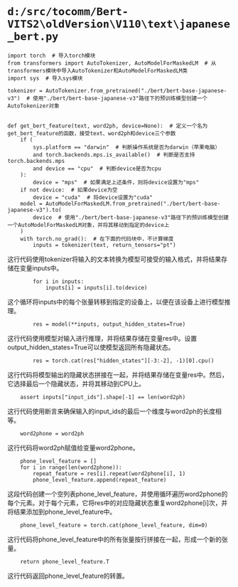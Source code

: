 # `d:/src/tocomm/Bert-VITS2\oldVersion\V110\text\japanese_bert.py`

```
import torch  # 导入torch模块
from transformers import AutoTokenizer, AutoModelForMaskedLM  # 从transformers模块中导入AutoTokenizer和AutoModelForMaskedLM类
import sys  # 导入sys模块

tokenizer = AutoTokenizer.from_pretrained("./bert/bert-base-japanese-v3")  # 使用"./bert/bert-base-japanese-v3"路径下的预训练模型创建一个AutoTokenizer对象


def get_bert_feature(text, word2ph, device=None):  # 定义一个名为get_bert_feature的函数，接受text、word2ph和device三个参数
    if (
        sys.platform == "darwin"  # 判断操作系统是否为darwin（苹果电脑）
        and torch.backends.mps.is_available()  # 判断是否支持torch.backends.mps
        and device == "cpu"  # 判断device是否为cpu
    ):
        device = "mps"  # 如果满足上述条件，则将device设置为"mps"
    if not device:  # 如果device为空
        device = "cuda"  # 将device设置为"cuda"
    model = AutoModelForMaskedLM.from_pretrained("./bert/bert-base-japanese-v3").to(
        device  # 使用"./bert/bert-base-japanese-v3"路径下的预训练模型创建一个AutoModelForMaskedLM对象，并将其移动到指定的device上
    )
    with torch.no_grad():  # 在下面的代码块中，不计算梯度
        inputs = tokenizer(text, return_tensors="pt")
```
这行代码使用tokenizer将输入的文本转换为模型可接受的输入格式，并将结果存储在变量inputs中。

```
        for i in inputs:
            inputs[i] = inputs[i].to(device)
```
这个循环将inputs中的每个张量转移到指定的设备上，以便在该设备上进行模型推理。

```
        res = model(**inputs, output_hidden_states=True)
```
这行代码使用模型对输入进行推理，并将结果存储在变量res中。设置output_hidden_states=True可以使模型返回所有隐藏状态。

```
        res = torch.cat(res["hidden_states"][-3:-2], -1)[0].cpu()
```
这行代码将模型输出的隐藏状态拼接在一起，并将结果存储在变量res中。然后，它选择最后一个隐藏状态，并将其移动到CPU上。

```
    assert inputs["input_ids"].shape[-1] == len(word2ph)
```
这行代码使用断言来确保输入的input_ids的最后一个维度与word2ph的长度相等。

```
    word2phone = word2ph
```
这行代码将word2ph赋值给变量word2phone。

```
    phone_level_feature = []
    for i in range(len(word2phone)):
        repeat_feature = res[i].repeat(word2phone[i], 1)
        phone_level_feature.append(repeat_feature)
```
这段代码创建一个空列表phone_level_feature，并使用循环遍历word2phone的每个元素。对于每个元素，它将res中的对应隐藏状态重复word2phone[i]次，并将结果添加到phone_level_feature中。

```
    phone_level_feature = torch.cat(phone_level_feature, dim=0)
```
这行代码将phone_level_feature中的所有张量按行拼接在一起，形成一个新的张量。

```
    return phone_level_feature.T
```
这行代码返回phone_level_feature的转置。
```